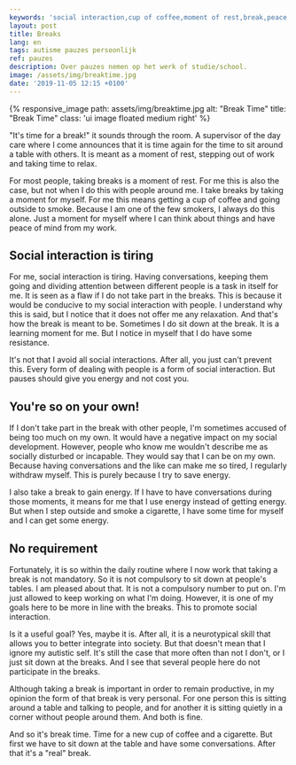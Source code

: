 ```yaml
---
keywords: 'social interaction,cup of coffee,moment of rest,break,peace of mind'
layout: post
title: Breaks
lang: en
tags: autisme pauzes persoonlijk
ref: pauzes
description: Over pauzes nemen op het werk of studie/school.
image: /assets/img/breaktime.jpg
date: '2019-11-05 12:15 +0100'
---
```


{% responsive_image path: assets/img/breaktime.jpg alt: "Break Time" title: "Break Time" class: 'ui image floated medium right' %}

"It's time for a break!" it sounds through the room. A supervisor of the day care where I come announces that it is time again for the time to sit around a table with others. It is meant as a moment of rest, stepping out of work and taking time to relax.

For most people, taking breaks is a moment of rest. For me this is also the case, but not when I do this with people around me. I take breaks by taking a moment for myself. For me this means getting a cup of coffee and going outside to smoke. Because I am one of the few smokers, I always do this alone. Just a moment for myself where I can think about things and have peace of mind from my work.

## Social interaction is tiring

For me, social interaction is tiring. Having conversations, keeping them going and dividing attention between different people is a task in itself for me. It is seen as a flaw if I do not take part in the breaks. This is because it would be conducive to my social interaction with people. I understand why this is said, but I notice that it does not offer me any relaxation. And that's how the break is meant to be. Sometimes I do sit down at the break. It is a learning moment for me. But I notice in myself that I do have some resistance.

It's not that I avoid all social interactions. After all, you just can't prevent this. Every form of dealing with people is a form of social interaction. But pauses should give you energy and not cost you.

## You're so on your own!

If I don't take part in the break with other people, I'm sometimes accused of being too much on my own. It would have a negative impact on my social development. However, people who know me wouldn't describe me as socially disturbed or incapable. They would say that I can be on my own. Because having conversations and the like can make me so tired, I regularly withdraw myself. This is purely because I try to save energy.

I also take a break to gain energy. If I have to have conversations during those moments, it means for me that I use energy instead of getting energy. But when I step outside and smoke a cigarette, I have some time for myself and I can get some energy.

## No requirement

Fortunately, it is so within the daily routine where I now work that taking a break is not mandatory. So it is not compulsory to sit down at people's tables. I am pleased about that. It is not a compulsory number to put on. I'm just allowed to keep working on what I'm doing. However, it is one of my goals here to be more in line with the breaks. This to promote social interaction.

Is it a useful goal? Yes, maybe it is. After all, it is a neurotypical skill that allows you to better integrate into society. But that doesn't mean that I ignore my autistic self. It's still the case that more often than not I don't, or I just sit down at the breaks. And I see that several people here do not participate in the breaks.

Although taking a break is important in order to remain productive, in my opinion the form of that break is very personal. For one person this is sitting around a table and talking to people, and for another it is sitting quietly in a corner without people around them. And both is fine.

And so it's break time. Time for a new cup of coffee and a cigarette. But first we have to sit down at the table and have some conversations. After that it's a "real" break.
